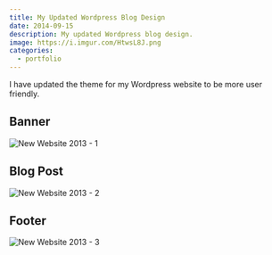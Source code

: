 ```yaml
---
title: My Updated Wordpress Blog Design
date: 2014-09-15
description: My updated Wordpress blog design.
image: https://i.imgur.com/HtwsL8J.png
categories:
  - portfolio
---
```


I have updated the theme for my Wordpress website to be more user friendly.

## Banner

![New Website 2013 - 1](https://i.imgur.com/HtwsL8J.png)

## Blog Post

![New Website 2013 - 2](https://i.imgur.com/PMiW72s.png)

## Footer

![New Website 2013 - 3](https://i.imgur.com/K6N0lOi.png)
